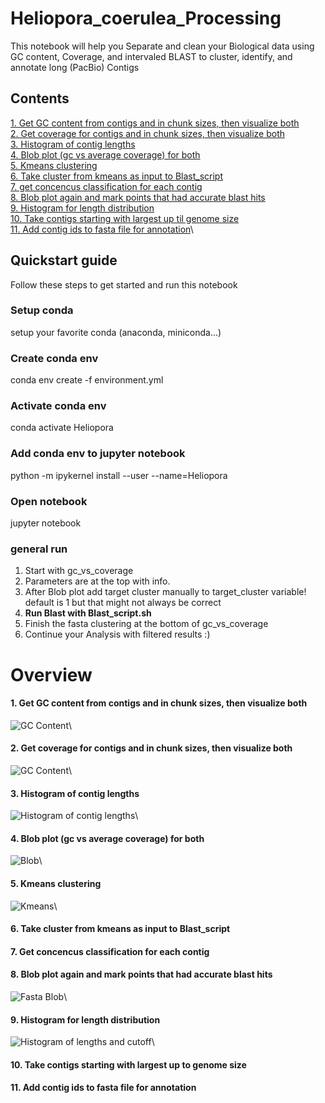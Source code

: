 # Heliopora_coerulea_Processing
This notebook will help you Separate and clean your Biological data using GC content, Coverage, and intervaled BLAST to cluster, identify, and annotate long (PacBio) Contigs


## Contents

[1. Get GC content from contigs and in chunk sizes, then visualize both](#1-get-gc-content-from-contigs-and-in-chunk-sizes-then-visualize-both)\
[2. Get coverage for contigs and in chunk sizes, then visualize both](2-get-coverage-for-contigs-and-in-chunk-sizes-then-visualize-both)\
[3. Histogram of contig lengths](3-histogram-of-contig-lengths)\
[4. Blob plot (gc vs average coverage) for both](4-blob-plot-gc-vs-average-coverage-for-both)\
[5. Kmeans clustering](5-kmeans-clustering)\
[6. Take cluster from kmeans as input to Blast_script](6-take-cluster-from-kmeans-as-input-to-blast_script)\
[7. get concencus classification for each contig](7-get-concencus-classification-for-each-contig)\
[8. Blob plot again and mark points that had accurate blast hits](8-blob-plot-again-and-mark-points-that-had-accurate-blast-hits)\
[9. Histogram for length distribution](9-histogram-for-length-distribution)\
[10. Take contigs starting with largest up til genome size](10-take-contigs-starting-with-largest-up-til-genome-size)\
[11. Add contig ids to fasta file for annotation](11-add-contig-ids-to-fasta-file-for-annotation)\


## Quickstart guide
Follow these steps to get started and run this notebook

### Setup conda
setup your favorite conda (anaconda, miniconda...)

### Create conda env
conda env create -f environment.yml

### Activate conda env
conda activate Heliopora

### Add conda env to jupyter notebook
python -m ipykernel install --user --name=Heliopora

### Open notebook
jupyter notebook

### general run
1. Start with gc_vs_coverage  
2. Parameters are at the top with info.  
3. After Blob plot add target cluster manually to target_cluster variable! default is 1 but that might not always be correct  
4. <b> Run Blast with Blast_script.sh</b>  
5. Finish the fasta clustering at the bottom of gc_vs_coverage  
6. Continue your Analysis with filtered results :)

# Overview

#### 1. Get GC content from contigs and in chunk sizes, then visualize both
![GC Content](https://github.com/AlexanderFastner/Heliopora_coerulea_Processing/blob/main/images/GC_content_000032.png?raw=true)\
#### 2. Get coverage for contigs and in chunk sizes, then visualize both 
![GC Content](https://github.com/AlexanderFastner/Heliopora_coerulea_Processing/blob/main/images/Coverage_000032.png?raw=true)\
#### 3. Histogram of contig lengths
![Histogram of contig lengths](https://github.com/AlexanderFastner/Heliopora_coerulea_Processing/blob/main/images/Histogram_of_lengths.png?raw=true)\
#### 4. Blob plot (gc vs average coverage) for both
![Blob](https://github.com/AlexanderFastner/Heliopora_coerulea_Processing/blob/main/images/Blob.png?raw=true)\
#### 5. Kmeans clustering 
![Kmeans](https://github.com/AlexanderFastner/Heliopora_coerulea_Processing/blob/main/images/Kmeans_clustering.png?raw=true)\
#### 6. Take cluster from kmeans as input to Blast_script
#### 7. Get concencus classification for each contig
#### 8. Blob plot again and mark points that had accurate blast hits
![Fasta Blob](https://github.com/AlexanderFastner/Heliopora_coerulea_Processing/blob/main/images/Fasta_Blob.png?raw=true)\
#### 9. Histogram for length distribution
![Histogram of lengths and cutoff](https://github.com/AlexanderFastner/Heliopora_coerulea_Processing/blob/main/images/Histogram_of_lengths_of_subset.png?raw=true)\
#### 10. Take contigs starting with largest up to genome size
#### 11. Add contig ids to fasta file for annotation



